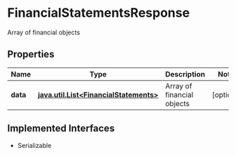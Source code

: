 

# FinancialStatementsResponse

Array of financial objects

## Properties

Name | Type | Description | Notes
------------ | ------------- | ------------- | -------------
**data** | [**java.util.List&lt;FinancialStatements&gt;**](FinancialStatements.md) | Array of financial objects |  [optional]


## Implemented Interfaces

* Serializable


